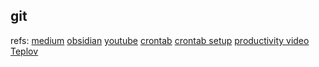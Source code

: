 ## git
refs:
[medium](https://medium.com/analytics-vidhya/how-i-put-my-mind-under-version-control-24caea37b8a5)
[obsidian](https://forum.obsidian.md/t/obsidian-github-integration-for-sync-and-version-control/6369/5)
[youtube](https://www.youtube.com/watch?v=qqsNNTkhK5Y)
[crontab](https://crontab.guru/#*/15_*_*_*_*)
[crontab setup](https://betterprogramming.pub/https-medium-com-ratik96-scheduling-jobs-with-crontab-on-macos-add5a8b26c30)
[productivity video Teplov](https://www.youtube.com/watch?v=PiS3pRRj994)
[]()
